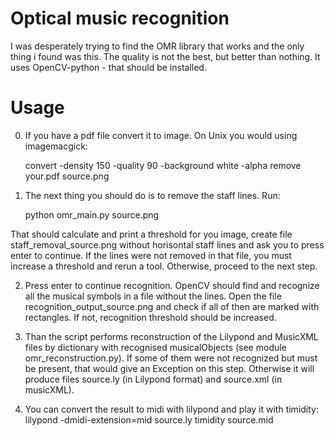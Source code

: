 Optical music recognition
===

I was desperately trying to find the OMR library that works and the only thing i found was this. The quality is not the best, but better than nothing. It uses OpenCV-python - that should be installed.

Usage
===

0. If you have a pdf file convert it to image. On Unix you would using imagemacgick:

	convert -density 150 -quality 90 -background white -alpha remove your.pdf source.png

1. The next thing you should do is to remove the staff lines. Run: 

	python omr_main.py source.png

That should calculate and print a threshold for you image, create file staff_removal_source.png without horisontal staff lines and ask you to press enter to continue. If the lines were not removed in that file, you must increase a threshold and rerun a tool. Otherwise, proceed to the next step.

2. Press enter to continue recognition. OpenCV should find and recognize all the musical symbols in a file without the lines. Open the file recognition_output_source.png and check if all of then are marked with rectangles. If not, recognition threshold should be increased.

3. Than the script performs reconstruction of the Lilypond and MusicXML files by dictionary with recognised musicalObjects (see module omr_reconstruction.py). If some of them were not recognized but must be present, that would give an Exception on this step. Otherwise it will produce files source.ly (in Lilypond format) and source.xml (in musicXML).

4. You can convert the result to midi with lilypond and play it with timidity:
	lilypond -dmidi-extension=mid source.ly
	timidity source.mid
